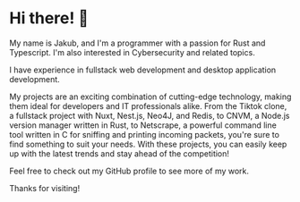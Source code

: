 # Hi there! 👋

My name is Jakub, and I'm a programmer with a passion for Rust and Typescript. I'm also interested in Cybersecurity and related topics.

I have experience in fullstack web development and desktop application development.

My projects are an exciting combination of cutting-edge technology, making them ideal for developers and IT professionals alike. From the Tiktok clone, a fullstack project with Nuxt, Nest.js, Neo4J, and Redis, to CNVM, a Node.js version manager written in Rust, to Netscrape, a powerful command line tool written in C for sniffing and printing incoming packets, you're sure to find something to suit your needs. With these projects, you can easily keep up with the latest trends and stay ahead of the competition!

Feel free to check out my GitHub profile to see more of my work.

Thanks for visiting!
